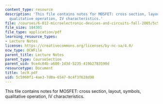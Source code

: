 ```yaml
---
content_type: resource
description: 'This file contains notes for MOSFET: cross section, layout, symbols,
  qualitative operation, IV characteristics.'
file: /courses/6-012-microelectronic-devices-and-circuits-fall-2005/5c5960f14ae37d0a65478c4f3f628d98_lec9.pdf
file_size: 184301
file_type: application/pdf
learning_resource_types:
- Lecture Notes
license: https://creativecommons.org/licenses/by-nc-sa/4.0/
ocw_type: OCWFile
parent_title: Lecture Notes
parent_type: CourseSection
parent_uid: 9ce4c04b-a600-1d3d-5235-419b2783590d
resourcetype: Document
title: lec9.pdf
uid: 5c5960f1-4ae3-7d0a-6547-8c4f3f628d98
---
```

This file contains notes for MOSFET: cross section, layout, symbols, qualitative operation, IV characteristics.